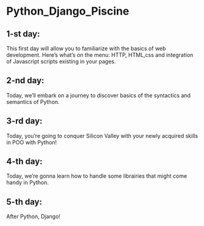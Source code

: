 # Python_Django_Piscine

## 1-st day:
This first day will allow you to familiarize with the basics of web
development. Here’s what’s on the menu: HTTP, HTML,css and integration of Javascript
scripts existing in your pages.

## 2-nd day:
Today, we’ll embark on a journey to discover basics of the syntactics and
semantics of Python.

## 3-rd day:
Today, you’re going to conquer Silicon Valley with your newly acquired
skills in POO with Python!

## 4-th day:
Today, we’re gonna learn how to handle some librairies that might come
handy in Python.

## 5-th day:
After Python, Django!
